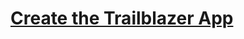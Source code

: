 # [Create the Trailblazer App](https://trailhead.salesforce.com/content/learn/projects/quickstart-devzone-app/devzone-app-1)
